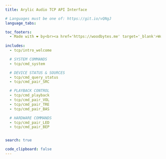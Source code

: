 ```yaml
---
title: Arylic Audio TCP API Interface

# Languages must be one of: https://git.io/vQNgJ
language_tabs:

toc_footers:
  - Made with ❤️ by<br><a href='https://woodbytes.me' target='_blank'>Woodbytes</a> and <a href="https://www.facebook.com/NWT.Stuff" target="_blank">NWT.Stuff</a>
    
includes:
  - tcp/intro_welcome

  # SYSTEM COMMANDS
  - tcp/cmd_system

  # DEVICE STATUS & SOURCES
  - tcp/cmd_query_status
  - tcp/cmd_pair_SRC

  # PLAYBACK CONTROL
  - tcp/cmd_playback
  - tcp/cmd_pair_VOL
  - tcp/cmd_pair_TRE
  - tcp/cmd_pair_BAS

  # HARDWARE COMMANDS
  - tcp/cmd_pair_LED
  - tcp/cmd_pair_BEP  


search: true

code_clipboard: false
---
```

